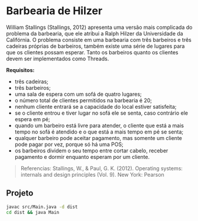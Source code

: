# Barbearia de Hilzer

William Stallings (Stallings, 2012) apresenta uma versão mais complicada do problema
da barbearia, que ele atribui a Ralph Hilzer da Universidade da Califórnia. O problema
consiste em uma barbearia com três barbeiros e três cadeiras próprias de barbeiros,
também existe uma série de lugares para que os clientes possam esperar. Tanto os
barbeiros quanto os clientes devem ser implementados como Threads.

**Requisitos:**

- três cadeiras;
- três barbeiros;
- uma sala de espera com um sofá de quatro lugares;
- o número total de clientes permitidos na barbearia é 20;
- nenhum cliente entrará se a capacidade do local estiver satisfeita;
- se o cliente entrou e tiver lugar no sofá ele se senta, caso contrário ele espera em pé;
- quando um barbeiro está livre para atender, o cliente que está a mais tempo no
  sofá é atendido e o que está a mais tempo em pé se senta;
- qualquer barbeiro pode aceitar pagamento, mas somente um cliente pode pagar
  por vez, porque só há uma POS;
- os barbeiros dividem o seu tempo entre cortar cabelo, receber pagamento e dormir enquanto esperam por um cliente.

> Referencias: Stallings, W., & Paul, G. K. (2012). Operating systems: internals and design principles (Vol. 9).
> New York: Pearson

## Projeto

```bash
javac src/Main.java -d dist
cd dist && java Main
```
